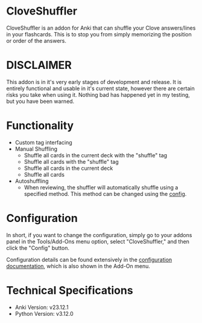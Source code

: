 # CloveShuffler
CloveShuffler is an addon for Anki that can shuffle your Clove answers/lines in your flashcards. This is to stop you from simply memorizing the position or order of the answers.

# DISCLAIMER
This addon is in it's very early stages of development and release. It is entirely functional and usable in it's current state, however there are certain risks you take when using it. Nothing bad has happened yet in my testing, but you have been warned.

# Functionality
* Custom tag interfacing
* Manual Shuffling
    * Shuffle all cards in the current deck with the "shuffle" tag
    * Shuffle all cards with the "shuffle" tag
    * Shuffle all cards in the current deck
    * Shuffle all cards
* Autoshuffling
    * When reviewing, the shuffler will automatically shuffle using a specified method. This method can be changed using the [config](#Configuration).

# Configuration
In short, if you want to change the configuration, simply go to your addons panel in the Tools/Add-Ons menu option, select "CloveShuffler," and then click the "Config" button.

Configuration details can be found extensively in the [configuration documentation](config.md), which is also shown in the Add-On menu.

# Technical Specifications
* Anki Version:     v23.12.1
* Python Version:   v3.12.0